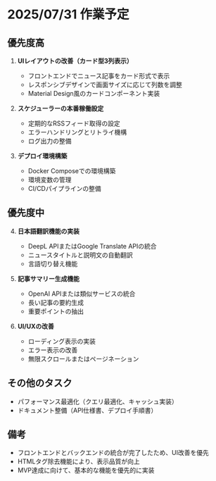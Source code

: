 # 2025/07/31 作業予定

## 優先度高
1. **UIレイアウトの改善（カード型3列表示）**
   - フロントエンドでニュース記事をカード形式で表示
   - レスポンシブデザインで画面サイズに応じて列数を調整
   - Material Design風のカードコンポーネント実装

2. **スケジューラーの本番稼働設定**
   - 定期的なRSSフィード取得の設定
   - エラーハンドリングとリトライ機構
   - ログ出力の整備

3. **デプロイ環境構築**
   - Docker Composeでの環境構築
   - 環境変数の管理
   - CI/CDパイプラインの整備

## 優先度中
4. **日本語翻訳機能の実装**
   - DeepL APIまたはGoogle Translate APIの統合
   - ニュースタイトルと説明文の自動翻訳
   - 言語切り替え機能

5. **記事サマリー生成機能**
   - OpenAI APIまたは類似サービスの統合
   - 長い記事の要約生成
   - 重要ポイントの抽出

6. **UI/UXの改善**
   - ローディング表示の実装
   - エラー表示の改善
   - 無限スクロールまたはページネーション

## その他のタスク
- パフォーマンス最適化（クエリ最適化、キャッシュ実装）
- ドキュメント整備（API仕様書、デプロイ手順書）

## 備考
- フロントエンドとバックエンドの統合が完了したため、UI改善を優先
- HTMLタグ除去機能により、表示品質が向上
- MVP達成に向けて、基本的な機能を優先的に実装